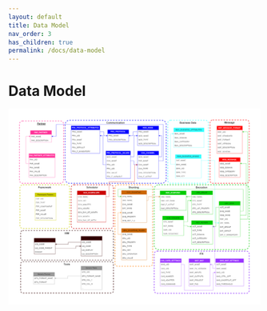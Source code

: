 ```yaml
---
layout: default
title: Data Model
nav_order: 3
has_children: true
permalink: /docs/data-model
---
```


# Data Model
[![Overview](../../assets/img/uml/FCT--Framework--DataModel--Overview.jpg)](../../../FCT--Documentation/assets/img/uml/FCT--Framework--DataModel--Overview.jpg)
